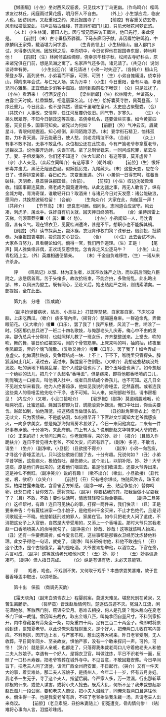 <!-- { "loadSidebar": true } -->
　　【懒画眉】（小生）坐对西风叹貂裘，只见伐木丁丁鸟更幽。（作鸟鸣介）嘤鸣求友过林丘，闲庭雨过黄花瘦，明月怀人不自由。
　　（外上）小生邹应龙，临安人也。因访凤洲，又赴重阳之约，来此报国寺了！
　　【前腔】有客重关访玄修，风雨松枝偃翠虬。书声遥隔古经楼，苍苔斜印把门儿扣，只见犬吠花间梦正悠。
　　（末上）小生林润，莆田人也。因与邹兄同来访王凤洲，他巳先行，来此便是。
　　【前腔】（末）古寺垂杨系骅骝，下马东廊问子猷。非因看竹驻鸣驺，中原麟凤王家秀，载酒堪为问字游。
　　（生青员领上）小生杨椒山。自入都门乡试，未得奉访风洲。因放榜之后，幸而叨中，今日访得他在报国寺东廊，特地拜他！
　　【前腔】（生）林间倾盖结绸缪，侥幸京华桂子秋。松间古寺好科头，原来诸兄俱在门前，想是凤洲之寓了。名家声气还多偶，诸兄请了。（共见介）说剑谈诗幸有俦。
　　（小生出迎介）诸兄请进！小弟一时失迎了。（各揖介）椒山兄荣登乡荐，高列贤书，小弟喜而不寐，可贺、可贺！（生）小弟自愧庸淺，侥幸孙山，得附来年会试，与仁兄入场，实为万幸！（小生）今日重阳，备有斗酒，幸诸兄同心雅集，正宜借此少消客中孤寂。请同到殿前松下畅饮！（众）只是过扰了。（小生）看酒来！（行酒安座介）
　　【梁州新郎】（生）松林精舍，兰谊高友，白露金天时候。桂香飘馥，相逢丽藻名流。（小生）恰好囊萸寻胜，佩菊登高，节序还重九。今日此会，也不是偶然，德星千里曜在皇州，太史应占聚璧娄。（合）（共饮介）人事改，交情厚，任江河反覆仍依旧。同气节，岁寒久。
　　（生）小弟久居翠野，不知今日朝政这等乖张。虽侥幸私名，还要做些实事。如今黄雾四塞，天变日多，国事可知矣。诸兄以为何如？
　　【前腔】（外）气冲云汉，眉藏星斗，青眼何期邂逅。知心倾倒，非同陌路浮游。（末）要学衔石精卫，恤纬孤婺，力补青天漏。浮云能蔽日，使人愁，剑老龙精泣不休。（合前）
　　（众上）有事不敢不报，无事不敢乱传。众位相公还在此饮酒，今有严篙老爷参拿夏老爷，送锦衣卫。说他妄开边衅，失误军机。拿了总制曾铣来，一同问成死罪，拿去杀了。妻、子俱发海外，你们还不知道？（生大叫起介）有这等事，莫非虚传？（杂）小人亲见。（众起立同叫介）有这等事？（朝外唱）
　　【前腔】（生）恨奸邪毒并蚩尤，黑茫茫烟迷白昼。似妖狐厉鬼，九尾藏头。（末）这些天变，应在今日了。怪得排空黄雾，吞日红光，灾变重重遘。（外）小弟倘一日得志呵，陈蕃当破柱，灭阴柔，悬首骈诛报国雠。（合前）。
　　【前腔】（小生）叹边功破败难收。惜国事颠连莫救，痛老成为国竟遭谗构。从此边疆之事，再无人敢言了。纵有金城方略，青海奇谋，谁敢轻开口？取酒来！与诸兄今日对天发愿：诸公能破浪，愿同舟，共挽颓波砥柱留！（合前）
　　（生向众介）大家在此，向伽蓝一拜！（共拜介）
　　【节节高】（末）忠良志可酬。借同仇，志同道合应坚守。风云凑，刺虎矛，屠龙手。诛奸自有机关就，回天捧日终须有。
　　（合）坐待风雷上天梯，何须草莽空■〈亻孱〉■〈亻愁〉。
　　（小生）小弟闻知一人，号沈青霞，甚有义气。现在锦衣卫，见夏桂洲遭谗，甚是不平。想职小也不能解其祸。
　　【前腔】（外）读书探索丘，岂沐猴，衣冠肯作权门狗？诛邪丑，借剑投，批鳞奏。为臣报国衷堪剖，投荒蹈刃心甘受。
　　（合）
　　（小生）此去会试不远，大家各自努力，且看朝论如何。倘得一官，我们再作道理。（生）正是！
　　【尾声】同人雅集缘非偶，正欢场反惹愤忧。怎肯奔走风尘逐马牛？
　　（小生）山上青松陌上尘，（外）英雄相遇便情亲。
　　（末）千金自负难移性，（生）一诺从来许杀身。

　　评
　　《鸣凤记》以邹、林为正生者，以其卒收诛严之功，而以前后同劾八臣附之，忠愍居首焉。苦于头绪多，故收拾结束，不能合拍，多致纷乱。此出略出邹、林，以凤洲为盟主。既有同心，至赴义后，始出结劾严之局，则线索清矣。一部提掇，全在此出。

　　第九出　分唾　（监咸韵）

　　（副净扮世蕃病状，贴旦、小旦扶上）打鼓弄琵琶，自家害自家。下床吃投脑，上床吃西瓜。（嗽介）痰多喉內痒，（摇背介）髓竭遍身麻。一群追命鬼，弄做眼前花。（又大嗽介）嗳■〈口乐〉，罢了我了！我严东楼，风流了一世，糊涂了一时。只因那仇总兵进了一班二十四名歌妓，与俺那老头儿庆寿。俺心中不由的发痒。那仇总兵十分帮衬．也就照样儿教了一班女乐，齐齐整整送来。上堂去，吹的吹，舞的舞，镇日价红裙翠袖，闹的个骨软筋麻。上床来叫的叫，抽的抽，终夜里倒凤颠鸾，弄的个魂飞魄散。（叉嗽又捶介）嗳■〈口乐〉，罢了我了！如今弄成一身虚火。化做满肚粘痰，臭鱼鳔结成一块．上不上，下不下，喉咙里只管探头。臊狐涎何止几缸，滚过去，滚过来，胸膛里不住倒脏。（又嗽介）我想这些粘痰没处发脱，吐的满地下精臭乱腥，把个人绒卧毯也污了，把个玉唾壶也满了。如今想起一个绝妙的法儿，把几个丫头起名“香唾盂”，但是痰来，即将他那香喷喷的口儿，到俺嘴边一口接去，叫他咽入肚中，或者日后结成个香孩儿，也不可知。这几日全不见赵文华来看我，他为人绝善趋承，他如见我说的香唾盂，定然喜倒。或者连我这些美人的香唾盂他先吃个干净，也不可知。叫人来，如刑部赵爷到，请书房相见！（内应介）（又嗽，小旦口接呕介）
　　【皂罗袍】（副净）莫道稠腥难咽，论咂痈吮痣，比蜜还甜。蝇因贪秽即为甘，蜣能滚粪休嫌淡。俺口中吐出，你舌尖要含。赵郎如到，怕他落涎，把这脓痰当做馒头馅。
　　（丑扮赵角带青衣上）侯门无吠犬，只为客频来。不是能钻洞，如何得早开？下官赵文华闻知大老爷偶感痰火，一向多求美女，想是俺那海狗肾房术甚效了。今日一来问他病症，二来有一件好事奉承他。十分凑巧，来此府前。门上有人么？说刑部赵文华特来问大爷的安。（众）正来的好！大爷问过两次，你老就晓得，来的妙、妙！（报介）（且趋入作跪扶介）连日不曾见得大老爷，不知欠安，问迟有罪了。（副净）多劳，不敢当，请坐！（坐介）（副净嗽，小旦接）（且欲接不得介）
　　（副净）小弟一向苦痰，才寻这个香唾盂法儿，只叫这些歌妓们接了去，十分有趣。兄说何如？（丑）小弟平昔学医，这些痰火，极怕劳吐，越伤肺火。这个法儿，以阴补阳，妙、妙！大爷这痰，原是他们弄出来的，还着他们咽进去。虽是他们收进去，还要大爷弄出来，这是神仙不倒缸。（副净笑介）说的有趣！（嗽不出介）（嗽出，小旦欲接）（丑代接，咽，欲呕）（众笑介）
　　【前腔】（丑）只有唾余堪啖，怕随风吹去，珠玉难探。柏梁甘露未能耽，含香雀舌方知感。（副净一嗽，丑、贴旦争接介）替你呵卵，还愁口咸；替你效力，愿将粪钻。（副净）你要钻我的粪，把我当做小官耍我了？（且）不敢，不敢！要你快活呵，情愿轻轻咬住你金钢揝。
　　（副净二旦笑介）这样帮衬，有趣！连日可见快心的事，打探一两件来，我们快活！（且）正是要来奉告：今有夏桂洲家一位小娘子，是他扬州千金买来，不止才色绝代，且是诗词歌赋无一不晓。他是朝廷刑过的罪人，家属在官。如今只把老夫人问了遣戍，不消把这女子上入官册，自然是大爷受用的，又添上一个香唾盂。那时大爷只赏我老赵一口香喷喷美人的余唾就勾了。（副净喜介）妙哉、妙哉！这等就该叫人抬来。（丑）还有一件要费周折。如今夏言巳死，这些事都是那锦衣卫经历沈炼替他料理。此女子得他一句话，就完了。（副净）叫长班吩咐他，料他不敢违抗！（丑）这个沈炼，是个古怪傻呆，喜的是吃酒。大爷要肯抬举他，以酒饮之。下官在旁，片言可成．（副净）这等就请老兄和他同来！（丑）妙、妙！
　　（丑）妙事偏逢凑巧，（副净）佳人指日完成。
　　（众）纵是有谋有势，未必天意能容。

　　评
　　戏者，戏也。不戏则不笑，又何取于戏乎？本曲求耍笑甚难，故于世蕃香唾盂中取出，以供喷饭。

　　第十出　保孤　(商调先天韵)

　　【霜天晓角】（副末白须青衣上）程婴前案，莫道天难见。堪悲死别在黄泉，又苦生离肠断。
　　（菩萨蛮）晋洙赵盾情何烈，楚逐伍员迹不灭。冤泪入江流，闲花满地愁。客散西门别，燕语空梁月。患难去相投，何人是孔褒？俺朱裁向在夏老爷门下做一裁缝。曾因叫去裁衣，取出金缎八匹，叫俺拿回自量尺寸。不料到家拆开，内中卷藏各有蒜条金一条，每条重四十两，足有三百二十两金子。俺即时将原缎封还，禀知夏老爷。以此说俺朱裁轻财重义，是个好人，把俺两口儿收在宅内答应。不料到京，因开边上本，与严家不和，惹出这等大祸来。昨日老爷受刑，无人收葬。平日同年同乡、至亲故友，惧怕严家，没有一个敢来探问一声。可怜，可怜！（哭介）就是家人亲戚，也都走了，只落得我朱裁老两口儿守着他老夫人和他二夫人苏娘子。幸遇有一个好人，是锦衣卫官，叫做沈炼，平日不识老爷一面，反赊了一口杉木寿器，把老爷寄葬在城外寺中。不见旨意，不敢回籍安葬。今日早间旨下，把老夫人问了流徙，该流广西全州府安置，不日起行。（哭介）又有一件天大的事，着实难处。那二夫人苏娘子，是扬州人，今年二十一岁，怀有五月身妊。我老爷一生无子，寻了这个夫人，指望后嗣。今严家人多，万一泄漏，行出那斩草除根的计来，或使人谋害，或将小夫人抢去。既系大仇，何所不至？我朱裁想起那赵氏孤儿一段公案，要和老夫人商议，把小夫人潜藏了，同俺朱裁两口且逃往他乡。倘生得一子。也是我夏老爷有后，不枉了老爷抬举我朱裁一场。且请老夫人出来商议。
　　【前腔】（老旦素服，丑扮朱妻随上）衔冤遭变，骨肉情何惨！（贴）难将心事向人言，泪揾珍珠线。
